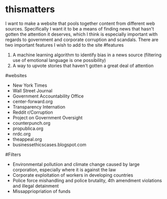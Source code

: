 # thismatters
I want to make a website that pools together content from different web sources. 
Specifically I want it to be a means of finding news that hasn't gotten the attention it deserves, which I think is especially important with regards to government and corporate corruption and scandals. 
There are two important features I wish to add to the site
#features
<ol>
  <li> A machine learning algorithm to identify bias in a news source (filtering use of emotional language is one possibility) </li>
  <li> A way to upvote stories that haven't gotten a great deal of attention
</ol>
#websites
<ul>
  <li> New York Times </li>
  <li> Wall Street Journal </li>
  <li> Government Accountability Office </li>
  <li> center-forward.org </li>
  <li> Transparency Internation </li>
  <li> Reddit r/Corruption </li>
  <li> Project on Government Oversight </li> 
  <li> counterpunch.org </li>
  <li> propublica.org </li> 
  <li> nrdc.org </li>
  <li> theappeal.org </li> 
  <li> businessethicscases.blogspot.com </li> 
</ul>
#Filters
<ul>
  <li> Environmental pollutiion and climate change caused by large corporation, especially where it is against the law </li>
  <li> Corporate exploitation of workers in developing countries </li> 
  <li> Police force mishandling and police brutality, 4th amendment violations and illegal detainment </li> 
  <li> Missappriopriation of funds
</ul>


